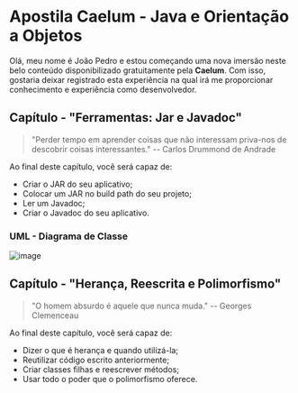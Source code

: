 # Apostila Caelum - Java e Orientação a Objetos
Olá, meu nome é João Pedro e estou começando uma nova imersão neste belo conteúdo disponibilizado gratuitamente pela **Caelum**. Com isso, gostaria deixar registrado esta experiência na qual irá me proporcionar conhecimento e experiência como desenvolvedor.


## Capítulo - "Ferramentas: Jar e Javadoc"

> "Perder tempo em aprender coisas que não interessam priva-nos de
> descobrir coisas interessantes." -- Carlos Drummond de Andrade


Ao final deste capítulo, você será capaz de:
 - Criar o JAR do seu aplicativo;
 - Colocar um JAR no build path do seu projeto;
 - Ler um Javadoc;
 - Criar o Javadoc do seu aplicativo.


### UML - Diagrama de Classe

![image](https://user-images.githubusercontent.com/39224574/187787578-c58a426c-badb-4f7f-9e91-ca5a8426df6b.png)

## Capítulo - "Herança, Reescrita e Polimorfismo"
> "O homem absurdo é aquele que nunca muda." -- Georges Clemenceau

Ao final deste capítulo, você será capaz de:
 - Dizer o que é herança e quando utilizá-la;
 - Reutilizar código escrito anteriormente;
 - Criar classes filhas e reescrever métodos;
 - Usar todo o poder que o polimorfismo oferece.
